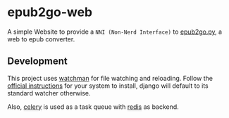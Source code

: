 # epub2go-web
A simple Website to provide a `NNI (Non-Nerd Interface)` to [epub2go.py](https://github.com/eneller/epub2go.py), a web to epub converter.

## Development
This project uses [watchman](https://facebook.github.io/watchman/) for file watching and reloading.
Follow the [official instructions](https://facebook.github.io/watchman/docs/install.html) for your system to install, django will default to its standard watcher otherwise.

Also, [celery](https://docs.celeryq.dev/en/stable/) is used as a task queue with [redis](https://hub.docker.com/_/redis) as backend.